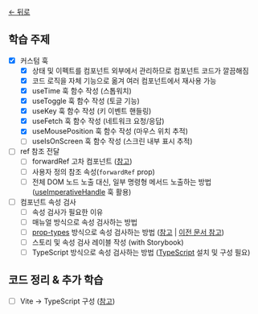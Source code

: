 [← 뒤로](../README.md)

## 학습 주제

- [x] 커스텀 훅
  - [x] 상태 및 이펙트를 컴포넌트 외부에서 관리하므로 컴포넌트 코드가 깔끔해짐
  - [x] 코드 로직을 자체 기능으로 옮겨 여러 컴포넌트에서 재사용 가능
  - [x] useTime 훅 함수 작성 (스톱워치)
  - [x] useToggle 훅 함수 작성 (토글 기능)
  - [x] useKey 훅 함수 작성 (키 이벤트 핸들링)
  - [x] useFetch 훅 함수 작성 (네트워크 요청/응답)
  - [x] useMousePosition 훅 함수 작성 (마우스 위치 추적)
  - [ ] useIsOnScreen 훅 함수 작성 (스크린 내부 표시 추적)
- [ ] ref 참조 전달
  - [ ] forwardRef 고차 컴포넌트 ([참고](https://react.dev/reference/react/forwardRef))
  - [ ] 사용자 정의 참조 속성(`forwardRef` prop)
  - [ ] 전체 DOM 노드 노출 대신, 일부 명령형 메서드 노출하는 방법 ([useImperativeHandle](https://react.dev/reference/react/useImperativeHandle) 훅 활용)
- [ ] 컴포넌트 속성 검사
  - [ ] 속성 검사가 필요한 이유
  - [ ] 매뉴얼 방식으로 속성 검사하는 방법
  - [ ] [prop-types](https://www.npmjs.com/package/prop-types) 방식으로 속성 검사하는 방법 ([참고](https://react.dev/reference/react/Component#static-proptypes) | [이전 문서 참고](https://ko.legacy.reactjs.org/docs/typechecking-with-proptypes.html#gatsby-focus-wrapper))
  - [ ] 스토리 및 속성 검사 레이블 작성 (with Storybook)
  - [ ] TypeScript 방식으로 속성 검사하는 방법 ([TypeScript](https://typescriptlang.org) 설치 및 구성 필요)

## 코드 정리 & 추가 학습

- [ ] Vite → TypeScript 구성 ([참고](https://www.notion.so/euid/TypeScript-8dbbc74b79344dc8b048d98bfe34a3f3?pvs=4))

